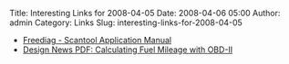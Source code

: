 Title: Interesting Links for 2008-04-05
Date: 2008-04-06 05:00
Author: admin
Category: Links
Slug: interesting-links-for-2008-04-05

-   [Freediag - Scantool Application Manual][]
-   [Design News PDF: Calculating Fuel Mileage with OBD-II][]

  [Freediag - Scantool Application Manual]: http://freediag.sourceforge.net/Scantool-Manual.html
  [Design News PDF: Calculating Fuel Mileage with OBD-II]: http://www.designnews.com/contents/pdf/DNx070514Gadget_Text.pdf
